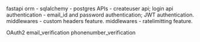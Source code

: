 <!-- ADDED -->

fastapi
orm - sqlalchemy - postgres
APIs - createuser api; login api
authentication - email_id and password authentication; JWT authentication.
middlewares - custom headers feature.
middlewares - ratelimitting feature.

<!-- ADDED -->

<!-- YET_TO_ADD -->

OAuth2
email_verification
phonenumber_verification

<!-- YET_TO_ADD -->